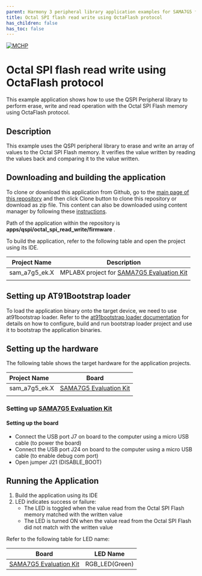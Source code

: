 ```yaml
---
parent: Harmony 3 peripheral library application examples for SAMA7G5 family
title: Octal SPI flash read write using OctaFlash protocol
has_children: false
has_toc: false
---
```


[![MCHP](https://www.microchip.com/ResourcePackages/Microchip/assets/dist/images/logo.png)](https://www.microchip.com)

# Octal SPI flash read write using OctaFlash protocol

This example application shows how to use the QSPI Peripheral library to perform erase, write and read operation with the Octal SPI Flash memory using OctaFlash protocol.

## Description

This example uses the QSPI peripheral library to erase and write an array of values to the Octal SPI Flash memory. It verifies the value written by reading the values back and comparing it to the value written.

## Downloading and building the application

To clone or download this application from Github, go to the [main page of this repository](https://github.com/Microchip-MPLAB-Harmony/csp_apps_sam_a7g5) and then click Clone button to clone this repository or download as zip file.
This content can also be downloaded using content manager by following these [instructions](https://github.com/Microchip-MPLAB-Harmony/contentmanager/wiki).

Path of the application within the repository is **apps/qspi/octal_spi_read_write/firmware** .

To build the application, refer to the following table and open the project using its IDE.

| Project Name      | Description                                    |
| ----------------- | ---------------------------------------------- |
| sam_a7g5_ek.X | MPLABX project for [SAMA7G5 Evaluation Kit]() |
|||

## Setting up AT91Bootstrap loader

To load the application binary onto the target device, we need to use at91bootstrap loader. Refer to the [at91bootstrap loader documentation](../../docs/readme_bootstrap.md) for details on how to configure, build and run bootstrap loader project and use it to bootstrap the application binaries.

## Setting up the hardware

The following table shows the target hardware for the application projects.

| Project Name| Board|
|:---------|:---------:|
| sam_a7g5_ek.X | [SAMA7G5 Evaluation Kit]() |
|||

### Setting up [SAMA7G5 Evaluation Kit]()

#### Setting up the board

- Connect the USB port J7 on board to the computer using a micro USB cable (to power the board)
- Connect the USB port J24 on board to the computer using a micro USB cable (to enable debug com port)
- Open jumper J21 (DISABLE_BOOT)

## Running the Application

1. Build the application using its IDE
2. LED indicates success or failure:
    - The LED is toggled when the value read from the Octal SPI Flash memory matched with the written value
    - The LED is turned ON when the value read from the Octal SPI Flash did not match with the written value

Refer to the following table for LED name:

| Board             | LED Name                |
| ----------------- | ----------------------- |
| [SAMA7G5 Evaluation Kit]() | RGB_LED(Green) |
